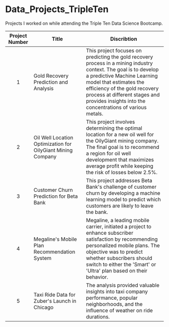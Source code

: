 # Data_Projects_TripleTen
Projects I worked on while attending the Triple Ten Data Science Bootcamp.

| Project Number | Title | Discribtion |
| :------------: | ------| ------------|
| 1 | Gold Recovery Prediction and Analysis | This project focuses on predicting the gold recovery process in a mining industry context. The goal is to develop a predictive Machine Learning model that estimates the efficiency of the gold recovery process at different stages and provides insights into the concentrations of various metals. |
| 2 | Oil Well Location Optimization for OilyGiant Mining Company | This project involves determining the optimal location for a new oil well for the OilyGiant mining company. The final goal is to recommend a region for oil well development that maximizes average profit while keeping the risk of losses below 2.5%. |
| 3 | Customer Churn Prediction for Beta Bank | This project addresses Beta Bank's challenge of customer churn by developing a machine learning model to predict which customers are likely to leave the bank.|
| 4 | Megaline's Mobile Plan Recommendation System | Megaline, a leading mobile carrier, initiated a project to enhance subscriber satisfaction by recommending personalized mobile plans. The objective was to predict whether subscribers should switch to either the 'Smart' or 'Ultra' plan based on their behavior. |
| 5 | Taxi Ride Data for Zuber's Launch in Chicago | The analysis provided valuable insights into taxi company performance, popular neighborhoods, and the influence of weather on ride durations. |

